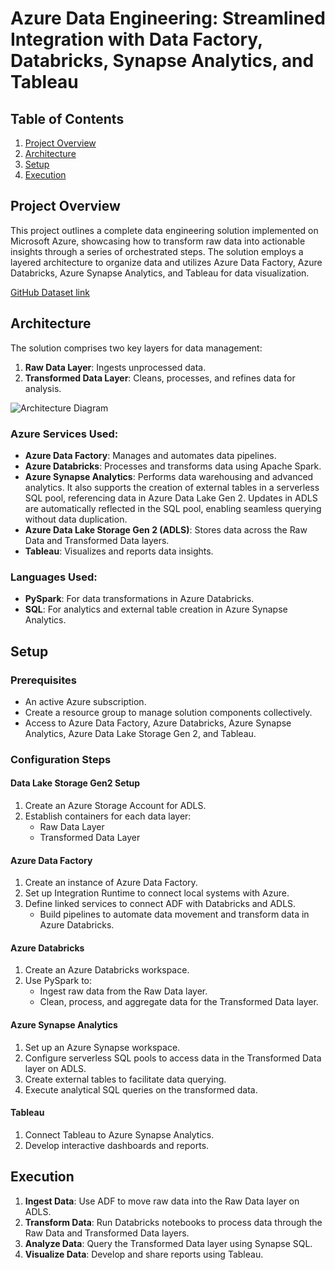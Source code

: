 # Azure Data Engineering: Streamlined Integration with Data Factory, Databricks, Synapse Analytics, and Tableau

## Table of Contents
1. [Project Overview](#project-overview)
2. [Architecture](#architecture)
3. [Setup](#setup)
4. [Execution](#execution)

## Project Overview
This project outlines a complete data engineering solution implemented on Microsoft Azure, showcasing how to transform raw data into actionable insights through a series of orchestrated steps. The solution employs a layered architecture to organize data and utilizes Azure Data Factory, Azure Databricks, Azure Synapse Analytics, and Tableau for data visualization.

[GitHub Dataset link](https://github.com/VarshaSri21/tokyo-olympic/tree/main/Datasets)

## Architecture
The solution comprises two key layers for data management:
1. **Raw Data Layer**: Ingests unprocessed data.
2. **Transformed Data Layer**: Cleans, processes, and refines data for analysis.

![Architecture Diagram](https://github.com/VarshaSri21/tokyo-olympic/blob/main/ArchitectureDiagram.png)

### Azure Services Used:
- **Azure Data Factory**: Manages and automates data pipelines.
- **Azure Databricks**: Processes and transforms data using Apache Spark.
- **Azure Synapse Analytics**: Performs data warehousing and advanced analytics. It also supports the creation of external tables in a serverless SQL pool, referencing data in Azure Data Lake Gen 2. Updates in ADLS are automatically reflected in the SQL pool, enabling seamless querying without data duplication.
- **Azure Data Lake Storage Gen 2 (ADLS)**: Stores data across the Raw Data and Transformed Data layers.
- **Tableau**: Visualizes and reports data insights.

### Languages Used:
- **PySpark**: For data transformations in Azure Databricks.
- **SQL**: For analytics and external table creation in Azure Synapse Analytics.

## Setup

### Prerequisites
- An active Azure subscription.
- Create a resource group to manage solution components collectively.
- Access to Azure Data Factory, Azure Databricks, Azure Synapse Analytics, Azure Data Lake Storage Gen 2, and Tableau.

### Configuration Steps

#### Data Lake Storage Gen2 Setup
1. Create an Azure Storage Account for ADLS.
2. Establish containers for each data layer:
   - Raw Data Layer
   - Transformed Data Layer

#### Azure Data Factory
1. Create an instance of Azure Data Factory.
2. Set up Integration Runtime to connect local systems with Azure.
3. Define linked services to connect ADF with Databricks and ADLS.
   - Build pipelines to automate data movement and transform data in Azure Databricks.

#### Azure Databricks
1. Create an Azure Databricks workspace.
2. Use PySpark to:
   - Ingest raw data from the Raw Data layer.
   - Clean, process, and aggregate data for the Transformed Data layer.

#### Azure Synapse Analytics
1. Set up an Azure Synapse workspace.
2. Configure serverless SQL pools to access data in the Transformed Data layer on ADLS.
3. Create external tables to facilitate data querying.
4. Execute analytical SQL queries on the transformed data.

#### Tableau
1. Connect Tableau to Azure Synapse Analytics.
2. Develop interactive dashboards and reports.

## Execution

1. **Ingest Data**: Use ADF to move raw data into the Raw Data layer on ADLS.
2. **Transform Data**: Run Databricks notebooks to process data through the Raw Data and Transformed Data layers.
3. **Analyze Data**: Query the Transformed Data layer using Synapse SQL.
4. **Visualize Data**: Develop and share reports using Tableau.
